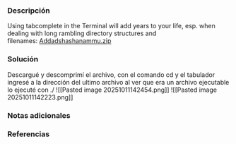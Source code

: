 ### Descripción 
Using tabcomplete in the Terminal will add years to your life, esp. when dealing with long rambling directory structures and filenames: [Addadshashanammu.zip](https://mercury.picoctf.net/static/a350754a299cb58988d6d47aed5be3ba/Addadshashanammu.zip)
### Solución 
Descargué y descomprimí el archivo, con el comando cd y el tabulador ingresé a la dirección del ultimo archivo al ver que era un archivo ejecutable lo ejecuté con ./ 
![[Pasted image 20251011142454.png]]
![[Pasted image 20251011142223.png]]
### Notas adicionales
### Referencias
